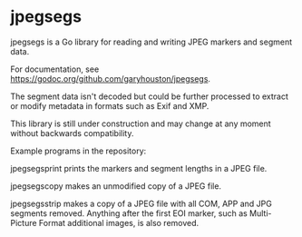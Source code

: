 # jpegsegs
jpegsegs is a Go library for reading and writing JPEG markers and segment data.

For documentation, see https://godoc.org/github.com/garyhouston/jpegsegs.

The segment data isn't decoded but could be further processed to extract
or modify metadata in formats such as Exif and XMP.

This library is still under construction and may change at any moment without backwards compatibility.

Example programs in the repository:

jpegsegsprint prints the markers and segment lengths in a JPEG file.

jpegsegscopy makes an unmodified copy of a JPEG file.

jpegsegsstrip makes a copy of a JPEG file with all COM, APP and JPG segments removed. Anything after the first EOI marker, such as Multi-Picture Format additional images, is also removed.

